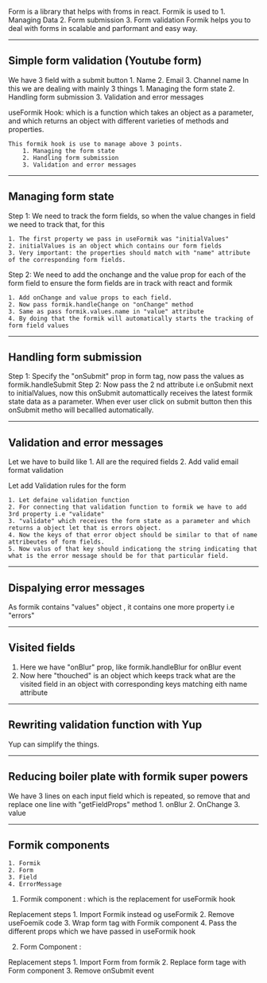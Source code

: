 Form is a library that helps with froms in react.
Formik is used to
    1. Managing Data
    2. Form submission
    3. Form validation
Formik helps you to deal with forms in scalable and parformant and easy way.

---------------------------------------
Simple form validation (Youtube form)
---------------------------------------
We have 3 field with a submit button
    1. Name
    2. Email
    3. Channel name
In this we are dealing with mainly 3 things
    1. Managing the form state
    2. Handling form submission
    3. Validation and error messages

useFormik Hook: 
    which is a function which takes an object as a parameter, and which returns an object with different varieties of methods and properties.

    This formik hook is use to manage above 3 points.
        1. Managing the form state
        2. Handling form submission
        3. Validation and error messages

----------------------
Managing form state
----------------------

Step 1: We need to track the form fields, so when the value changes in field we need to track that, for this

    1. The first property we pass in useFormik was "initialValues"
    2. initialValues is an object which contains our form fields
    3. Very important: the properties should match with "name" attribute of the corresponding form fields.

Step 2:  We need to add the onchange and the value prop for each of the form field to ensure the form fields are in track with react and formik

    1. Add onChange and value props to each field.
    2. Now pass formik.handleChange on "onChange" method
    3. Same as pass formik.values.name in "value" attribute
    4. By doing that the formik will automatically starts the tracking of form field values

--------------------------
Handling form submission
--------------------------

Step 1: Specify the "onSubmit" prop in form tag, now pass the values as formik.handleSubmit
Step 2: Now pass the 2 nd attribute i.e onSubmit next to initialValues, now this onSubmit automattically receives the latest formik state data as a parameter. When ever user click on submit button then this onSubmit metho will becallled automatically.

-------------------------------
Validation and error messages
-------------------------------

Let we have to build like
    1. All are the required fields
    2. Add valid email format validation

Let add Validation rules for the form

    1. Let defaine validation function
    2. For connecting that validation function to formik we have to add 3rd property i.e "validate"
    3. "validate" which receives the form state as a parameter and which returns a object let that is errors object.
    4. Now the keys of that error object should be similar to that of name attribeutes of form fields.
    5. Now valus of that key should indicationg the string indicating that what is the error message should be for that particular field.


--------------------------
Dispalying error messages
--------------------------

As formik contains "values" object , it contains one more property i.e "errors"


----------------
Visited fields
----------------
1. Here we have "onBlur" prop, like formik.handleBlur for onBlur event
2. Now here "thouched" is an object which keeps track what are the visited field in an object with corresponding keys matching eith name attribute


---------------------------------------
Rewriting validation function with Yup
---------------------------------------

Yup can simplify the things.

-----------------------------------------------
Reducing boiler plate with formik super powers
-----------------------------------------------

We have 3 lines on each input field which is repeated, so remove that and replace one line with "getFieldProps" method
    1. onBlur
    2. OnChange
    3. value

--------------------
Formik components
--------------------
    1. Formik
    2. Form
    3. Field
    4. ErrorMessage

1. Formik component : which is the replacement for useFormik hook

Replacement steps
    1. Import Formik instead og useFormik
    2. Remove useFoemik code
    3. Wrap form tag with Formik component
    4. Pass the different props which we have passed in useFormik hook

2. Form Component : 
    
Replacement steps
    1. Import Form from formik
    2. Replace form tage with Form component
    3. Remove onSubmit event